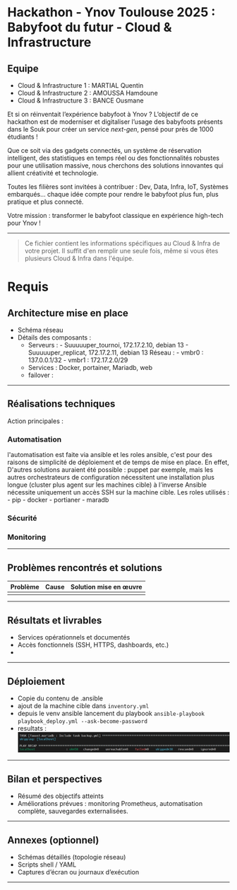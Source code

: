 # Hackathon - Ynov Toulouse 2025 : Babyfoot du futur - Cloud & Infrastructure

## Equipe

- Cloud & Infrastructure 1 : MARTIAL Quentin
- Cloud & Infrastructure 2 : AMOUSSA Hamdoune
- Cloud & Infrastructure 3 : BANCE Ousmane

Et si on réinventait l’expérience babyfoot à Ynov ? L’objectif de ce hackathon est de moderniser et digitaliser l’usage des babyfoots présents dans le Souk pour créer un service _next-gen_, pensé pour près de 1000 étudiants !

Que ce soit via des gadgets connectés, un système de réservation intelligent, des statistiques en temps réel ou des fonctionnalités robustes pour une utilisation massive, nous cherchons des solutions innovantes qui allient créativité et technologie.

Toutes les filières sont invitées à contribuer : Dev, Data, Infra, IoT, Systèmes embarqués… chaque idée compte pour rendre le babyfoot plus fun, plus pratique et plus connecté.

Votre mission : transformer le babyfoot classique en expérience high-tech pour Ynov !

---

> Ce fichier contient les informations spécifiques au Cloud & Infra de votre projet. Il suffit d'en remplir une seule fois, même si vous êtes plusieurs Cloud & Infra dans l'équipe.

# Requis



## Architecture mise en place

- Schéma réseau 
- Détails des composants :
  - Serveurs :
        - Suuuuuper_tournoi, 172.17.2.10, debian 13
        - Suuuuuper_replicat, 172.17.2.11, debian 13
   Réseau :
        - vmbr0 : 137.0.0.1/32 
        - vmbr1 : 172.17.2.0/29
  - Services : Docker, portainer, Mariadb, web
  - failover : 


---

## Réalisations techniques
Action principales : 
 ### Automatisation 
 l'automatisation est faite via ansible et les roles ansible, c'est pour des raisons de simplicité de déploiement et de temps de mise en place. 
 En effet, D'autres solutions auraient été possible : puppet par exemple, mais les autres orchestrateurs de configuration nécessitent une installation plus longue (cluster plus agent sur les machines cible) à l'inverse Ansible nécessite uniquement un accès SSH sur la machine cible.
 Les roles utilisés : 
                        - pip
                        - docker
                        - portianer
                        - maradb
 ### Sécurité 
 ### Monitoring

---

## Problèmes rencontrés et solutions
| Problème | Cause | Solution mise en œuvre |
|-----------|--------|------------------------|
|  |  |  |


---

## Résultats et livrables
- Services opérationnels et documentés
- Accès fonctionnels (SSH, HTTPS, dashboards, etc.)
- 

---

## Déploiement

- Copie du contenu de .ansible 
- ajout de la machine cible dans `inventory.yml`
- depuis le venv ansible lancement du playbook `ansible-playbook playbook_deploy.yml --ask-become-password`
- resultats : 
![alt text](image.png)

---

## Bilan et perspectives
- Résumé des objectifs atteints
- Améliorations prévues : monitoring Prometheus, automatisation complète, sauvegardes externalisées.

---

## Annexes (optionnel)
- Schémas détaillés (topologie réseau)
- Scripts shell / YAML
- Captures d’écran ou journaux d’exécution

---
